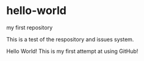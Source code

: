# hello-world
my first repository

This is a test of the respository and issues system.

Hello World! This is my first attempt at using GitHub!
